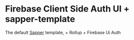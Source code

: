 # Firebase Client Side Auth UI + sapper-template

The default [Sapper](https://github.com/sveltejs/sapper) template, + Rollup + Firebase Ui Auth

